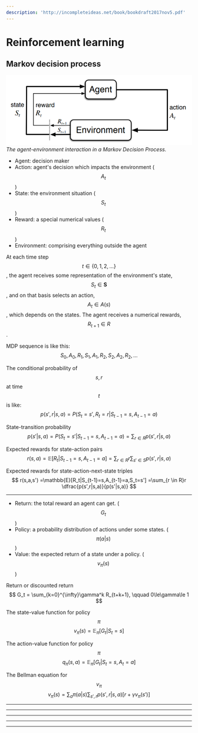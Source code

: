 ```yaml
---
description: 'http://incompleteideas.net/book/bookdraft2017nov5.pdf'
---
```


# Reinforcement learning

## Markov decision process

![](/.gitbook/assets/agent.png)
*The agent-environment interaction in a Markov Decision Process.*

* Agent: decision maker
* Action: agent's decision which impacts the environment ($$A_t$$)
* State: the environment situation ($$S_t$$)
* Reward: a special numerical values ($$R_t$$)
* Environment: comprising everything outside the agent

At each time step $$t \in \{0,1,2,...\}$$, the agent receives some representation of the environment's state, $$S_t \in \boldsymbol{S}$$, and on that basis selects an action, $$A_t \in A(s)$$, which depends on the states. The agent receives a numerical rewards, $$R_{t+1} \in R$$.

MDP sequence is like this:
$$
S_0, A_0, R_1, S_1, A_1, R_2, S_2, A_2, R_2,...
$$

The conditional probability of $$s,r$$ at time $$t$$ is like:
$$
p(s',r|s,a)
=P(S_{t}=s', R_{t}=r|S_{t-1}=s,A_{t-1}=a)
$$

State-transition probability
$$
p(s'|s,a)
=P(S_{t}=s'|S_{t-1}=s,A_{t-1}=a)
=\sum_{r \in R}p(s',r|s,a)
$$

Expected rewards for state-action pairs
$$
r(s,a)
=\mathbb{E}[R_t|S_{t-1}=s,A_{t-1}=a]
=\sum_{r \in R}r\sum_{s' \in S}p(s',r|s,a)
$$

Expected rewards for state-action-next-state triples
$$
r(s,a,s')
=\mathbb{E}[R_t|S_{t-1}=s,A_{t-1}=a,S_t=s']
=\sum_{r \in R}r \dfrac{p(s',r|s,a)}{p(s'|s,a)}
$$

---

* Return: the total reward an agent can get. ($$G_t$$)
* Policy: a probability distribution of actions under some states. ($$\pi(a|s)$$)
* Value: the expected return of a state under a policy. ($$v_\pi(s)$$)

Return or discounted return
$$
G_t = \sum_{k=0}^{\infty}\gamma^k R_{t+k+1}, \qquad 0\le\gamma\le 1
$$

The state-value function for policy $$\pi$$
$$
v_\pi(s)=\mathbb{E}_\pi \left[ G_t | S_{t}=s \right]
$$

The action-value function for policy $$\pi$$
$$
q_\pi(s,a)=\mathbb{E}_\pi \left[ G_t | S_{t}=s , A_{t}=a \right]
$$

The Bellman equation for $$v_\pi$$
$$
v_\pi(s)=\sum_a \pi(a|s) \sum_{s',r}p(s',r|s,a) \left[ r + \gamma v_\pi(s') \right]
$$



---

---

---

---

---

